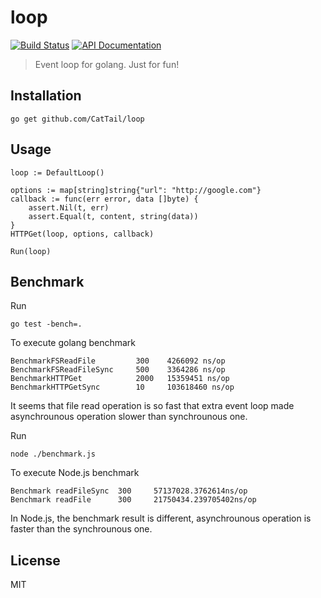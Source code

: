 # loop

[![Build Status][travis-image]][travis-url]
[![API Documentation][godoc-image]][godoc-url]

> Event loop for golang. Just for fun!

## Installation

    go get github.com/CatTail/loop

## Usage

	loop := DefaultLoop()

	options := map[string]string{"url": "http://google.com"}
	callback := func(err error, data []byte) {
		assert.Nil(t, err)
		assert.Equal(t, content, string(data))
	}
	HTTPGet(loop, options, callback)

	Run(loop)

## Benchmark

Run
    
    go test -bench=.

To execute golang benchmark

    BenchmarkFSReadFile	        300	   4266092 ns/op
    BenchmarkFSReadFileSync	    500	   3364286 ns/op
    BenchmarkHTTPGet	        2000   15359451 ns/op
    BenchmarkHTTPGetSync	    10	   103618460 ns/op

It seems that file read operation is so fast that extra event loop made 
asynchrounous operation slower than synchrounous one.

Run

    node ./benchmark.js

To execute Node.js benchmark

    Benchmark readFileSync  300     57137028.3762614ns/op
    Benchmark readFile      300     21750434.239705402ns/op

In Node.js, the benchmark result is different, asynchrounous operation is
faster than the synchrounous one.

## License

MIT

[travis-image]: https://img.shields.io/travis/CatTail/loop.svg?style=flat
[travis-url]: https://travis-ci.org/CatTail/loop
[godoc-image]: http://img.shields.io/badge/api-Godoc-green.svg?style=flat
[godoc-url]: http://godoc.org/github.com/CatTail/loop
